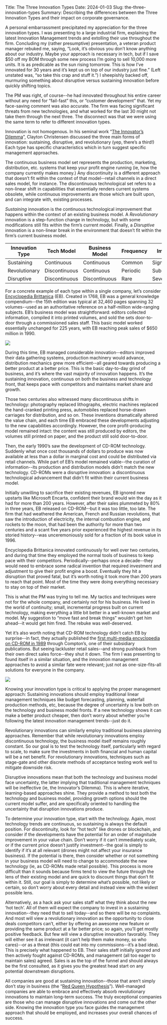 Title: The Three Innovation Types
Date: 2024-01-03
Slug: the-three-innovation-types
Summary: Describing the differences between the Three Innovation Types and their impact on corporate governance.

A personal embarrassment precipitated my appreciation for the three innovation types. I was presenting to a large industrial firm, explaining the latest Innovation Management trends and extolling their use throughout the firm. Concluding my (rather presumptive) presentation, a veteran product manager rebuked me, saying, “Look, it’s obvious you don’t know anything about our industry. Maybe your approach is necessary in tech, but if I save $50 off my BOM through some new process I’m going to sell 10,000 more units. It is as predicable as the sun rising tomorrow. This is how I’ve innovated for 30 years and it’s kept us on top of our industry just fine.” (Left unstated was, “so take this crap and stuff it.”) I sheepishly backed off, murmuring something about disruptive versus sustaining innovation before quickly shifting topics.

The PM was right, of course--he had innovated throughout his entire career without any need for “fail-fast” this, or “customer development” that. Yet my face-saving comment was also accurate. The firm was facing significant threats from new technologies, and what worked for the last 30 might not take them through the next three. The disconnect was that we were using the same term to refer to different innovation types.

Innovation is not homogenous. In his seminal work “[The Innovator’s Dilemma](https://en.wikipedia.org/wiki/The_Innovator%27s_Dilemma)”, Clayton Christensen discussed the three main forms of innovation: sustaining, disruptive, and revolutionary (yep, there’s a third!) Each type has specific characteristics which in turn suggest specific management approaches.

The continuous business model set represents the production, marketing, distribution, etc. systems that keep your profit engine running (ie, how the company currently makes money.) Any discontinuity is a different approach that doesn’t fit within the context of that model--retail channels in a direct sales model, for instance. The discontinuous technological set refers to a non-linear shift in capabilities that essentially renders current systems obsolete, while continuous improvements are those which are built upon, and can integrate with, existing processes.

*Sustaining* innovation is the continuous technological improvement that happens within the context of an existing business model. A *Revolutionary* innovation is a step-function change in technology, but with some modifications still fits within the firm’s current model. Finally, a *Disruptive* innovation is a non-linear break in the environment that doesn’t fit within the firm’s current business model.

| Innovation Type | Tech Model    | Business Model | Frequency | Impact      |
|-----------------|---------------|----------------|-----------|-------------|
| Sustaining      | Continuous    | Continuous     | Common    | Significant |
| Revolutionary   | Discontinuous | Continuous     | Periodic  | Substantial |
| Disruptive      | Discontinuous | Discontinuous  | Rare      | Severe      |


For a concrete example of each type within a single company, let’s consider [Encyclopedia Brittanica](https://en.wikipedia.org/wiki/History_of_the_Encyclop%C3%A6dia_Britannica) (EB). Created in 1768, EB was a general knowledge compendium--the 15th edition was typical at 32,460 pages spanning 32 volumes--used as an authoritative reference on a half-million wide-ranging subjects. EB’s business model was straightforward: editors collected information, compiled it into printed volumes, and sold the sets door-to-door through a commissioned sales staff. This basic model worked essentially unchanged for 225 years, with EB reaching peak sales of $650 million in 1990.

![]({static}encyclopedia_britannica.png)

During this time, EB managed considerable innovation--editors improved their data gathering systems, production machinery would advance, distribution mechanics grew more efficient--all geared towards producing a better product at a better price. This is the basic day-to-day grind of business, and it’s where the vast majority of innovation happens. It’s the sustaining innovation, continuous on both the business and technology front, that keeps pace with competitors and maintains market share and growth.

Those two centuries also witnessed many discontinuous shifts in technology: photography replaced lithographs, electric machines replaced the hand-cranked printing press, automobiles replaced horse-drawn carriages for distribution, and so on. These inventions dramatically altered the value chain, and each time EB embraced these developments adjusting to the new capabilities accordingly. However, the core profit-producing model remained intact: the content was still produced by editors, the volumes still printed on paper, and the product still sold door-to-door.

Then, the early 1990’s saw the development of CD-ROM technology. Suddenly what once cost thousands of dollars to produce was now available at less than a dollar in marginal cost and could be distributed via retail channels. While part of EB’s model remained viable--the curation of information--its production and distribution models didn’t match the new technology. CD-ROMs were a disruptive innovation: a discontinuous technological advancement that didn’t fit within their current business model.

Initially unwilling to sacrifice their existing revenues, EB ignored new upstarts like Microsoft Encarta, confident their brand would win the day as it had for more than 200 years. However, after their sales plummeted by 80% in three years, EB released on CD-ROM--but it was too little, too late. The firm that had weathered the American, French and Russian revolutions, that saw the introduction of electricity, the internal combustion engine, and rockets to the moon, that had been the authority for more than two centuries and a scant five years prior experienced the highest revenue in its storied history--was unceremoniously sold for a fraction of its book value in 1996.

Encyclopedia Brittanica innovated continuously for well over two centuries, and during that time they employed the normal tools of business to keep pace with their competitors. Periodically--perhaps once a decade--they would need to embrace some radical invention that required investment and adjustment to give their profit engine a boost. Eventually they hit a disruption that proved fatal, but it’s worth noting it took more than 200 years to reach that point. Most of the time they were doing everything necessary to stay on top of their market.

This is what the PM was trying to tell me. My tactics and techniques were not for the whole company, and certainly not for his business. He lived in the world of continuity; small, incremental progress built on current technology, making everything a little bit better in a well-known market and model. My suggestion to “move fast and break things” wouldn’t get him ahead--it would get him fired. The rebuke was well-deserved.

Yet it’s also worth noting that CD-ROM technology didn’t catch EB by surprise--in fact, they actually published the [first multi-media encyclopedia on CD-ROM in 1989](https://en.wikipedia.org/wiki/Compton%27s_Encyclopedia#CD-ROM_editions) through Compton’s, one of their subsidiary publications. But seeing lackluster retail sales--and strong pushback from their own direct sales force--they shut it down. The firm I was presenting to found itself in a similar situation, and the innovation management approaches to avoid a similar fate were relevant; just not as one-size-fits-all solutions for everyone in the company.

![]({static}comptons.png)

Knowing your innovation type is critical to applying the proper management approach: Sustaining innovations should employ traditional linear management techniques like budget forecasting, planning, waterfall production methods, etc, because the degree of uncertainty is low both on the technology and business model fronts. If a new technology shows it can make a better product cheaper, then don’t worry about whether you’re following the latest innovation management trends--just do it.

Revolutionary innovations can similarly employ traditional business planning approaches. Remember that while revolutionary innovations employ discontinuous technology, the business model itself remains roughly constant. So our goal is to test the technology itself, particularly with regard to scale, to make sure the investments in both financial and human capital will be a net benefit. For revolutionary innovations, techniques such as stage-gate and other discrete methods of acceptance testing work well to mitigate downside risk.

Disruptive innovations mean that both the technology and business model face uncertainty, the latter implying that traditional management techniques will be ineffective (ie, the Innovator’s Dilemma). This is where iterative, learning-based approaches shine. They provide a method to test both the technology and business model, providing growth options should the current model suffer, and are specifically oriented to handling the uncertainty that disruption innovations produce.

To determine your innovation type, start with the technology. Again, most technology trends are continuous, so sustaining is always the default position. For discontinuity, look for “hot tech” like drones or blockchain, and consider if the developments have the potential for an order of magnitude improvement in your value chain. Don’t worry if it can’t immediately scale, or if the current price doesn’t justify investment--the goal is simply to identify if it’s at all relevant (drones might not affect your insurance business). If the potential is there, then consider whether or not something in your business model will need to change to accommodate the new technology (ie, as CD-ROMs made retail possible). This process is more difficult than it sounds because firms tend to view the future through the lens of their existing model and are quick to discount things that don’t fit within it. Still, our goal is simply to determine what’s possible, not likely or certain, so don’t worry about every detail and instead view with the widest possible lens.

Alternatively, as a hack ask your sales staff what they think about the new ‘hot tech’. All of them will expect the company to invest in a sustaining innovation--they need that to sell today--and so there will be no complaints. And most will view a revolutionary innovation as the opportunity to close deals competitors can’t, either by offering an awesome new feature or providing the same product at a far better price; so again, you’ll get mostly positive feedback. But few will view a disruptive innovation favorably. They will either see it as irrelevant (it can’t help them make money, so who cares)--or as a threat (this could eat into my commissions--it’s a bad idea). This is precisely what happened to EB. Their sales staff initially ignored and then actively fought against CD-ROMs, and management (all too eager to maintain sales) agreed. Sales is as the top of the funnel and should always be the first consulted, as it gives you the greatest head start on any potential downstream disruptions.

All companies are good at sustaining innovation--those that aren’t simply don’t stay in business (the “[Red Queen Hypothesis](https://en.wikipedia.org/wiki/History_of_the_Encyclop%C3%A6dia_Britannica)”). Well-managed companies are able to embrace and effectively absorb revolutionary innovations to maintain long-term success. The truly exceptional companies are those who can manage disruptive innovations and come out the other side. Knowing the innovation type you face guides the management approach that should be employed, and increases your overall chances of success.